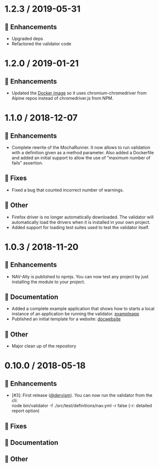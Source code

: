 # 1.2.3 / 2019-05-31

## :tada: Enhancements

- Upgraded deps
- Refactored the validator code

# 1.2.0 / 2019-01-21

## :tada: Enhancements

- Updated the [Docker image](docker/Dockerfile) so it uses chromium-chromedriver from Alpine repos instead of chromedriver.js from NPM.


# 1.1.0 / 2018-12-07

## :tada: Enhancements

- Complete rewrite of the MochaRunner. It now allows to run validation with a definition given as a method parameter. 
Also added a Dockerfile and added an initial support to allow the use of "maximum number of fails" assertion.

## :bug: Fixes

- Fixed a bug that counted incorrect number of warnings.

## :nut_and_bolt: Other

- Firefox driver is no longer automatically downloaded. The validator will automatically load the drivers 
when it is installed in your own project.
- Added support for loading test suites used to test the validator itself.

# 1.0.3 / 2018-11-20

## :tada: Enhancements

- NAV-Ally is published to npmjs. You can now test any project by just installing the module to your project.

## :book: Documentation

- Added a complete example application that shows how to starts a local instance of an application be running the validator. [exampleapp]
- Published an initial template for a website: [docwebsite]

## :nut_and_bolt: Other

- Major clean up of the repository

[exampleapp]: https://github.com/dervism/carparkjs
[docwebsite]: https://navikt.github.io/nav-ally/

# 0.10.0 / 2018-05-18

## :tada: Enhancements

- [#3]: First release ([@dervism]). You can now run the validator from the cli:  
node bin/validator -f ./src/test/definitions/nav.yml -r false (-r: detailed report option)

## :bug: Fixes

## :book: Documentation

## :nut_and_bolt: Other


[@dervism]: https://github.com/dervism